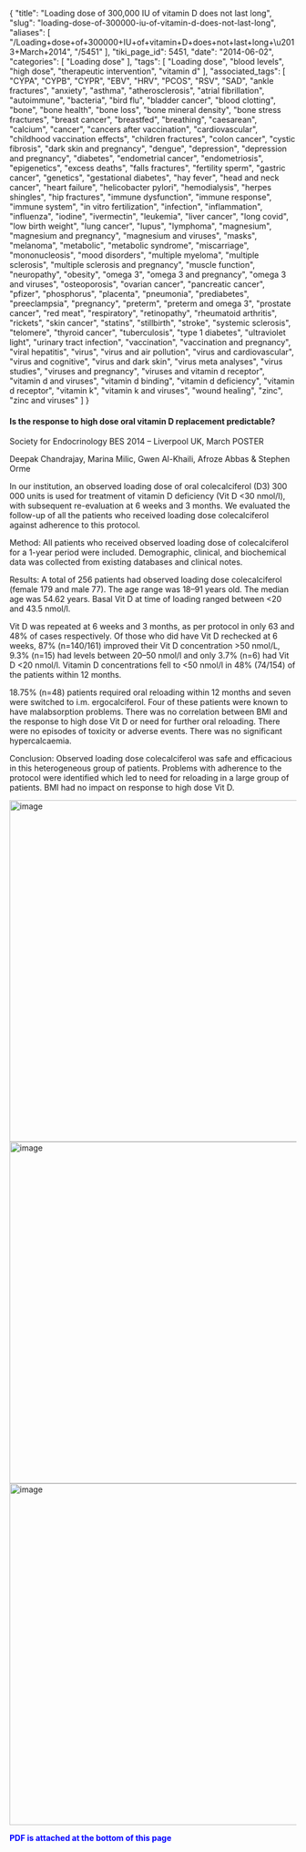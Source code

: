 {
    "title": "Loading dose of 300,000 IU of vitamin D does not last long",
    "slug": "loading-dose-of-300000-iu-of-vitamin-d-does-not-last-long",
    "aliases": [
        "/Loading+dose+of+300000+IU+of+vitamin+D+does+not+last+long+\u2013+March+2014",
        "/5451"
    ],
    "tiki_page_id": 5451,
    "date": "2014-06-02",
    "categories": [
        "Loading dose"
    ],
    "tags": [
        "Loading dose",
        "blood levels",
        "high dose",
        "therapeutic intervention",
        "vitamin d"
    ],
    "associated_tags": [
        "CYPA",
        "CYPB",
        "CYPR",
        "EBV",
        "HRV",
        "PCOS",
        "RSV",
        "SAD",
        "ankle fractures",
        "anxiety",
        "asthma",
        "atherosclerosis",
        "atrial fibrillation",
        "autoimmune",
        "bacteria",
        "bird flu",
        "bladder cancer",
        "blood clotting",
        "bone",
        "bone health",
        "bone loss",
        "bone mineral density",
        "bone stress fractures",
        "breast cancer",
        "breastfed",
        "breathing",
        "caesarean",
        "calcium",
        "cancer",
        "cancers after vaccination",
        "cardiovascular",
        "childhood vaccination effects",
        "children fractures",
        "colon cancer",
        "cystic fibrosis",
        "dark skin and pregnancy",
        "dengue",
        "depression",
        "depression and pregnancy",
        "diabetes",
        "endometrial cancer",
        "endometriosis",
        "epigenetics",
        "excess deaths",
        "falls fractures",
        "fertility sperm",
        "gastric cancer",
        "genetics",
        "gestational diabetes",
        "hay fever",
        "head and neck cancer",
        "heart failure",
        "helicobacter pylori",
        "hemodialysis",
        "herpes shingles",
        "hip fractures",
        "immune dysfunction",
        "immune response",
        "immune system",
        "in vitro fertilization",
        "infection",
        "inflammation",
        "influenza",
        "iodine",
        "ivermectin",
        "leukemia",
        "liver cancer",
        "long covid",
        "low birth weight",
        "lung cancer",
        "lupus",
        "lymphoma",
        "magnesium",
        "magnesium and pregnancy",
        "magnesium and viruses",
        "masks",
        "melanoma",
        "metabolic",
        "metabolic syndrome",
        "miscarriage",
        "mononucleosis",
        "mood disorders",
        "multiple myeloma",
        "multiple sclerosis",
        "multiple sclerosis and pregnancy",
        "muscle function",
        "neuropathy",
        "obesity",
        "omega 3",
        "omega 3 and pregnancy",
        "omega 3 and viruses",
        "osteoporosis",
        "ovarian cancer",
        "pancreatic cancer",
        "pfizer",
        "phosphorus",
        "placenta",
        "pneumonia",
        "prediabetes",
        "preeclampsia",
        "pregnancy",
        "preterm",
        "preterm and omega 3",
        "prostate cancer",
        "red meat",
        "respiratory",
        "retinopathy",
        "rheumatoid arthritis",
        "rickets",
        "skin cancer",
        "statins",
        "stillbirth",
        "stroke",
        "systemic sclerosis",
        "telomere",
        "thyroid cancer",
        "tuberculosis",
        "type 1 diabetes",
        "ultraviolet light",
        "urinary tract infection",
        "vaccination",
        "vaccination and pregnancy",
        "viral hepatitis",
        "virus",
        "virus and air pollution",
        "virus and cardiovascular",
        "virus and cognitive",
        "virus and dark skin",
        "virus meta analyses",
        "virus studies",
        "viruses and pregnancy",
        "viruses and vitamin d receptor",
        "vitamin d and viruses",
        "vitamin d binding",
        "vitamin d deficiency",
        "vitamin d receptor",
        "vitamin k",
        "vitamin k and viruses",
        "wound healing",
        "zinc",
        "zinc and viruses"
    ]
}


#### Is the response to high dose oral vitamin D replacement predictable?

Society for Endocrinology BES 2014 – Liverpool UK, March  POSTER

Deepak Chandrajay, Marina Milic, Gwen Al-Khaili, Afroze Abbas & Stephen Orme

In our institution, an observed loading dose of oral colecalciferol (D3) 300 000 units is used for treatment of vitamin D deficiency (Vit D <30 nmol/l), with subsequent re-evaluation at 6 weeks and 3 months. We evaluated the follow-up of all the patients who received loading dose colecalciferol against adherence to this protocol.

Method: All patients who received observed loading dose of colecalciferol for a 1-year period were included. Demographic, clinical, and biochemical data was collected from existing databases and clinical notes.

Results: A total of 256 patients had observed loading dose colecalciferol (female 179 and male 77). The age range was 18–91 years old. The median age was 54.62 years. Basal Vit D at time of loading ranged between <20 and 43.5 nmol/l.

Vit D was repeated at 6 weeks and 3 months, as per protocol in only 63 and 48% of cases respectively. Of those who did have Vit D rechecked at 6 weeks, 87% (n=140/161) improved their Vit D concentration >50 nmol/L, 9.3% (n=15) had levels between 20–50 nmol/l and only 3.7% (n=6) had Vit D <20 nmol/l. Vitamin D concentrations fell to <50 nmol/l in 48% (74/154) of the patients within 12 months.

18.75% (n=48) patients required oral reloading within 12 months and seven were switched to i.m. ergocalciferol. Four of these patients were known to have malabsorption problems. There was no correlation between BMI and the response to high dose Vit D or need for further oral reloading. There were no episodes of toxicity or adverse events. There was no significant hypercalcaemia.

Conclusion: Observed loading dose colecalciferol was safe and efficacious in this heterogeneous group of patients. Problems with adherence to the protocol were identified which led to need for reloading in a large group of patients. BMI had no impact on response to high dose Vit D.

<img src="https://d378j1rmrlek7x.cloudfront.net/attachments/jpeg/300-000-f1.jpg" alt="image" width="600">
<img src="https://d378j1rmrlek7x.cloudfront.net/attachments/jpeg/300-000-f2.jpg" alt="image" width="600">
<img src="https://d378j1rmrlek7x.cloudfront.net/attachments/jpeg/300-000-f3.jpg" alt="image" width="600">

 **<span style="color:#00F;">PDF is attached at the bottom of this page</span>**